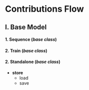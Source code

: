 # Contributions Flow 
## I. Base Model
#### 1. Sequence (_base class_)
#### 2. Train (_base class_)
#### 2. Standalone (_base class_)
- __store__
	- load
	- save
